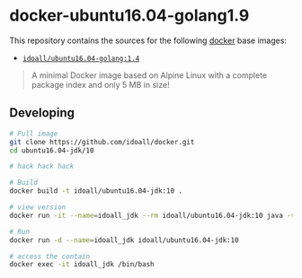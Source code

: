 
docker-ubuntu16.04-golang1.9
=============


This repository contains the sources for the following [docker](https://docker.io) base images:
- [`idoall/ubuntu16.04-golang:1.4`](https://hub.docker.com/r/idoall/ubuntu16.04-golang/)

> A minimal Docker image based on Alpine Linux with a complete package index and only 5 MB in size!

## Developing

```bash
# Pull image
git clone https://github.com/idoall/docker.git
cd ubuntu16.04-jdk/10

# hack hack hack

# Build
docker build -t idoall/ubuntu16.04-jdk:10 .

# view version
docker run -it --name=idoall_jdk --rm idoall/ubuntu16.04-jdk:10 java -version

# Run
docker run -d --name=idoall_jdk idoall/ubuntu16.04-jdk:10

# access the contain
docker exec -it idoall_jdk /bin/bash
```
